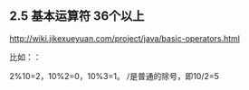 ## 2.5 基本运算符 36个以上  
http://wiki.jikexueyuan.com/project/java/basic-operators.html

比如：：

2%10=2，10%2=0，10%3=1。 /是普通的除号，即10/2=5
